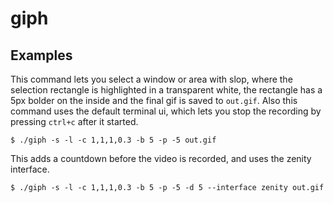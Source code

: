 # giph

## Examples

This command lets you select a window or area with slop, where the selection rectangle is highlighted in a transparent white, the rectangle has a 5px bolder on the inside and the final gif is saved to `out.gif`. Also this command uses the default terminal ui, which lets you stop the recording by pressing `ctrl+c` after it started.

```
$ ./giph -s -l -c 1,1,1,0.3 -b 5 -p -5 out.gif 
```

This adds a countdown before the video is recorded, and uses the zenity interface.

```
$ ./giph -s -l -c 1,1,1,0.3 -b 5 -p -5 -d 5 --interface zenity out.gif
```